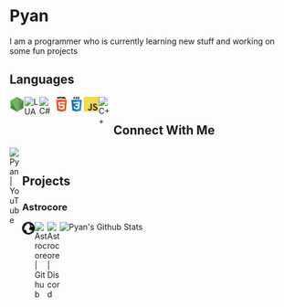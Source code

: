 # Pyan
I am a programmer who is currently learning new stuff and working on some fun projects

## Languages
<img align="left" alt="Node.js" width="26px" src="https://raw.githubusercontent.com/github/explore/80688e429a7d4ef2fca1e82350fe8e3517d3494d/topics/nodejs/nodejs.png" />
<img align="left" alt="LUA" width="26px" src="https://raw.githubusercontent.com/simple-icons/simple-icons/develop/icons/lua.svg" />
<img align="left" alt="C#" width="26px" src="https://raw.githubusercontent.com/simple-icons/simple-icons/develop/icons/csharp.svg" />
<img align="left" alt="HTML" width="26px" src="https://raw.githubusercontent.com/github/explore/80688e429a7d4ef2fca1e82350fe8e3517d3494d/topics/html/html.png" />
<img align="left" alt="CSS" width="26px" src="https://raw.githubusercontent.com/github/explore/80688e429a7d4ef2fca1e82350fe8e3517d3494d/topics/css/css.png" />
<img align="left" alt="JavaScript" width="26px" src="https://raw.githubusercontent.com/github/explore/80688e429a7d4ef2fca1e82350fe8e3517d3494d/topics/javascript/javascript.png" />
<img align="left" alt="C++" width="26px" src="https://raw.githubusercontent.com/simple-icons/simple-icons/develop/icons/cplusplus.svg" />⠀

## Connect With Me
[<img align="left" alt="Pyan | YouTube" width="22px" src="https://cdn.jsdelivr.net/npm/simple-icons@v3/icons/youtube.svg" />][youtube]⠀

## Projects
### Astrocore
[<img align="left" alt="astrocore.net" width="22px" src="https://raw.githubusercontent.com/iconic/open-iconic/master/svg/globe.svg" />][astrocore]
[<img align="left" alt="Astrocore | Github" width="22px" src="https://raw.githubusercontent.com/simple-icons/simple-icons/develop/icons/github.svg" />][astrocoregithub]
[<img align="left" alt="Astrocore | Discord" width="22px" src="https://raw.githubusercontent.com/simple-icons/simple-icons/develop/icons/discord.svg" />][astrocorediscord]

<img align="left" alt="Pyan's Github Stats" src="https://github-readme-stats.vercel.app/api?username=PY44N&show_icons=true&hide_border=true" />

[youtube]: https://www.youtube.com/channel/UCoxvdTSiNhGyXnQVczlkCig
[astrocore]: https://www.astrocore.net/
[astrocoregithub]: https://github.com/PY44N/Gamehub
[astrocorediscord]: https://www.astrocore.net/Other/Discord/
